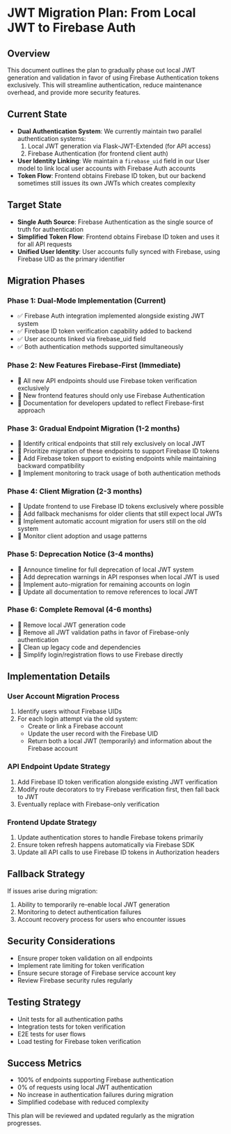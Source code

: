 # JWT Migration Plan: From Local JWT to Firebase Auth

## Overview
This document outlines the plan to gradually phase out local JWT generation and validation in favor of using Firebase Authentication tokens exclusively. This will streamline authentication, reduce maintenance overhead, and provide more security features.

## Current State
- **Dual Authentication System**: We currently maintain two parallel authentication systems:
  1. Local JWT generation via Flask-JWT-Extended (for API access)
  2. Firebase Authentication (for frontend client auth)
- **User Identity Linking**: We maintain a `firebase_uid` field in our User model to link local user accounts with Firebase Auth accounts
- **Token Flow**: Frontend obtains Firebase ID token, but our backend sometimes still issues its own JWTs which creates complexity

## Target State
- **Single Auth Source**: Firebase Authentication as the single source of truth for authentication
- **Simplified Token Flow**: Frontend obtains Firebase ID token and uses it for all API requests
- **Unified User Identity**: User accounts fully synced with Firebase, using Firebase UID as the primary identifier

## Migration Phases

### Phase 1: Dual-Mode Implementation (Current)
- ✅ Firebase Auth integration implemented alongside existing JWT system
- ✅ Firebase ID token verification capability added to backend
- ✅ User accounts linked via firebase_uid field
- ✅ Both authentication methods supported simultaneously

### Phase 2: New Features Firebase-First (Immediate)
- 🔲 All new API endpoints should use Firebase token verification exclusively
- 🔲 New frontend features should only use Firebase Authentication
- 🔲 Documentation for developers updated to reflect Firebase-first approach

### Phase 3: Gradual Endpoint Migration (1-2 months)
- 🔲 Identify critical endpoints that still rely exclusively on local JWT
- 🔲 Prioritize migration of these endpoints to support Firebase ID tokens
- 🔲 Add Firebase token support to existing endpoints while maintaining backward compatibility
- 🔲 Implement monitoring to track usage of both authentication methods

### Phase 4: Client Migration (2-3 months)
- 🔲 Update frontend to use Firebase ID tokens exclusively where possible
- 🔲 Add fallback mechanisms for older clients that still expect local JWTs
- 🔲 Implement automatic account migration for users still on the old system
- 🔲 Monitor client adoption and usage patterns

### Phase 5: Deprecation Notice (3-4 months)
- 🔲 Announce timeline for full deprecation of local JWT system
- 🔲 Add deprecation warnings in API responses when local JWT is used
- 🔲 Implement auto-migration for remaining accounts on login
- 🔲 Update all documentation to remove references to local JWT

### Phase 6: Complete Removal (4-6 months)
- 🔲 Remove local JWT generation code
- 🔲 Remove all JWT validation paths in favor of Firebase-only authentication
- 🔲 Clean up legacy code and dependencies
- 🔲 Simplify login/registration flows to use Firebase directly

## Implementation Details

### User Account Migration Process
1. Identify users without Firebase UIDs
2. For each login attempt via the old system:
   - Create or link a Firebase account
   - Update the user record with the Firebase UID
   - Return both a local JWT (temporarily) and information about the Firebase account

### API Endpoint Update Strategy
1. Add Firebase ID token verification alongside existing JWT verification
2. Modify route decorators to try Firebase verification first, then fall back to JWT
3. Eventually replace with Firebase-only verification

### Frontend Update Strategy
1. Update authentication stores to handle Firebase tokens primarily
2. Ensure token refresh happens automatically via Firebase SDK
3. Update all API calls to use Firebase ID tokens in Authorization headers

## Fallback Strategy
If issues arise during migration:
1. Ability to temporarily re-enable local JWT generation
2. Monitoring to detect authentication failures
3. Account recovery process for users who encounter issues

## Security Considerations
- Ensure proper token validation on all endpoints
- Implement rate limiting for token verification
- Ensure secure storage of Firebase service account key
- Review Firebase security rules regularly

## Testing Strategy
- Unit tests for all authentication paths
- Integration tests for token verification
- E2E tests for user flows
- Load testing for Firebase token verification

## Success Metrics
- 100% of endpoints supporting Firebase authentication
- 0% of requests using local JWT authentication
- No increase in authentication failures during migration
- Simplified codebase with reduced complexity

This plan will be reviewed and updated regularly as the migration progresses.
